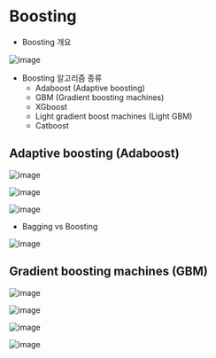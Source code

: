 # Boosting

- Boosting 개요

![image](https://user-images.githubusercontent.com/79880336/114389614-2a4b1a80-9bd0-11eb-882f-b93b5d2a0b21.png)

- Boosting 알고리즘 종류
    - Adaboost (Adaptive boosting)
    - GBM (Gradient boosting machines)
    - XGboost
    - Light gradient boost machines (Light GBM)
    - Catboost

## Adaptive boosting (Adaboost)

![image](https://user-images.githubusercontent.com/79880336/114390804-adb93b80-9bd1-11eb-9c77-64f3b3033100.png)

![image](https://user-images.githubusercontent.com/79880336/114391609-a9d9e900-9bd2-11eb-83ed-9937c34a9b5d.png)

![image](https://user-images.githubusercontent.com/79880336/114393563-1bb33200-9bd5-11eb-82aa-e4f9cec3e48c.png)

- Bagging vs Boosting

![image](https://user-images.githubusercontent.com/79880336/114393888-8b292180-9bd5-11eb-9788-7a6a7680c143.png)

## Gradient boosting machines (GBM)

![image](https://user-images.githubusercontent.com/79880336/114394073-bf9cdd80-9bd5-11eb-93f6-92bbdf6a1ca8.png)

![image](https://user-images.githubusercontent.com/79880336/114394739-7bf6a380-9bd6-11eb-82ed-bd35dd3c2493.png)
 
![image](https://user-images.githubusercontent.com/79880336/114397238-6b93f800-9bd9-11eb-9641-6247aa6045c9.png)

![image](https://user-images.githubusercontent.com/79880336/114399400-d9412380-9bdb-11eb-90c1-89d56e974bfe.png)
